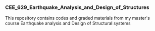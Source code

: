 ### CEE_629_Earthquake_Analysis_and_Design_of_Structures
This repository contains codes and graded materials from my master's course Earthquake analysis and Design of Structural systems
